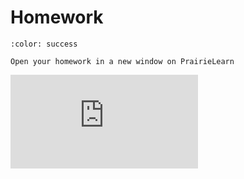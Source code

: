 # Homework


```{button-link} https://ca.prairielearn.com/pl/course_instance/2439/assessment/18411
:color: success

Open your homework in a new window on PrairieLearn
```

<iframe class="prairielearn-iframe" src="https://ca.prairielearn.com/pl/course_instance/2439/assessment/18411" frameborder="0"></iframe>